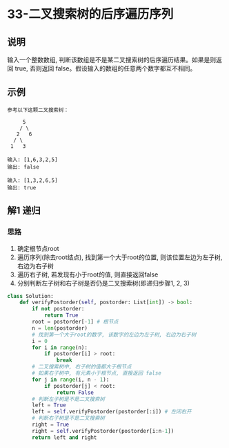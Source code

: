 # 33-二叉搜索树的后序遍历序列

## 说明
输入一个整数数组, 判断该数组是不是某二叉搜索树的后序遍历结果。如果是则返回 true, 否则返回 false。假设输入的数组的任意两个数字都互不相同。

## 示例
```
参考以下这颗二叉搜索树：

     5
    / \
   2   6
  / \
 1   3

输入: [1,6,3,2,5]
输出: false

输入: [1,3,2,6,5]
输出: true
```

## 解1 递归

### 思路
1. 确定根节点root
2. 遍历序列(除去root结点), 找到第一个大于root的位置, 则该位置左边为左子树, 右边为右子树
3. 遍历右子树, 若发现有小于root的值, 则直接返回false
4. 分别判断左子树和右子树是否仍是二叉搜索树(即递归步骤1, 2, 3)

```python
class Solution:
    def verifyPostorder(self, postorder: List[int]) -> bool:
        if not postorder:
            return True
        root = postorder[-1] # 根节点
        n = len(postorder)
        # 找到第一个大于root的数字, 该数字的左边为左子树, 右边为右子树
        i = 0
        for i in range(n):
            if postorder[i] > root:
                break
        # 二叉搜索树中, 右子树的值都大于根节点
        # 如果右子树中, 有元素小于根节点, 直接返回 false
        for j in range(i, n - 1):
            if postorder[j] < root:
                return False
        # 判断左子树是不是二叉搜索树
        left = True
        left = self.verifyPostorder(postorder[:i]) # 左闭右开
        # 判断右子树是不是二叉搜索树
        right = True
        right = self.verifyPostorder(postorder[i:n-1])
        return left and right
```